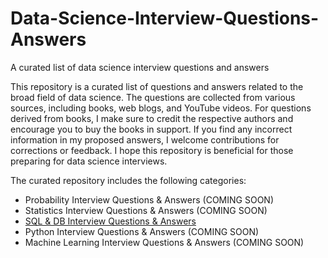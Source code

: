 # Data-Science-Interview-Questions-Answers
A curated list of data science interview questions and answers

This repository is a curated list of questions and answers related to the broad field of data science. The questions are collected from various sources, including books, web blogs, and YouTube videos. For questions derived from books, I make sure to credit the respective authors and encourage you to buy the books in support. If you find any incorrect information in my proposed answers, I welcome contributions for corrections or feedback. I hope this repository is beneficial for those preparing for data science interviews. 

The curated repository includes the following categories:
* Probability Interview Questions & Answers (COMING SOON)
* Statistics Interview Questions & Answers (COMING SOON)
* [SQL & DB Interview Questions & Answers](https://github.com/longnguyendata/Data-Science-Interview-Questions-Answers/blob/main/SQL%20%26%20DB%20Interview%20Questions%20%26%20Answers.md)
* Python Interview Questions & Answers (COMING SOON)
* Machine Learning Interview Questions & Answers (COMING SOON)
